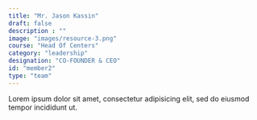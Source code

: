 ```yaml
---
title: "Mr. Jason Kassin"
draft: false
description : ""
image: "images/resource-3.png"
course: "Head Of Centers"
category: "leadership"
designation: "CO-FOUNDER & CEO"
id: "member2"
type: "team"
---
```


Lorem ipsum dolor sit amet, consectetur adipisicing elit, sed do eiusmod tempor incididunt ut.
